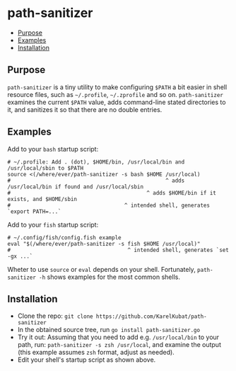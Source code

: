 # path-sanitizer

<!-- toc -->
- [Purpose](#purpose)
- [Examples](#examples)
- [Installation](#installation)
<!-- /toc -->

## Purpose

`path-sanitizer` is a tiny utility to make configuring `$PATH` a bit easier in shell resource files, such as `~/.profile`, `~/.zprofile` and so on. `path-sanitizer` examines the current `$PATH` value, adds command-line stated directories to it, and sanitizes it so that there are no double entries.

## Examples

Add to your `bash` startup script:

```shell
# ~/.profile: Add . (dot), $HOME/bin, /usr/local/bin and /usr/local/sbin to $PATH
source <(/where/ever/path-sanitizer -s bash $HOME /usr/local)
#                                                 ^ adds /usr/local/bin if found and /usr/local/sbin
#                                           ^ adds $HOME/bin if it exists, and $HOME/sbin
#                                    ^ intended shell, generates `export PATH=...`
```

Add to your `fish` startup script:

```shell
# ~/.config/fish/config.fish example
eval "$(/where/ever/path-sanitizer -s fish $HOME /usr/local)"
#                                     ^ intended shell, generates `set -gx ...`
```

Wheter to use `source` or `eval` depends on your shell. Fortunately, `path-sanitizer -h` shows examples for the most common shells.

## Installation

- Clone the repo: `git clone https://github.com/KarelKubat/path-sanitizer`
- In the obtained source tree, run `go install path-sanitizer.go`
- Try it out: Assuming that you need to add e.g. `/usr/local/bin` to your path, run: `path-sanitizer -s zsh /usr/local`, and examine the output (this example assumes `zsh` format, adjust as needed).
- Edit your shell's startup script as shown above.
